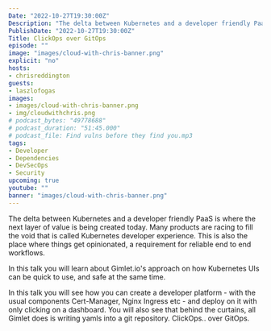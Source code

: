 ```yaml
---
Date: "2022-10-27T19:30:00Z"
Description: "The delta between Kubernetes and a developer friendly PaaS is where the next layer of value is being created today. Many products are racing to fill the void that is called Kubernetes developer experience. This is also the place where things get opinionated, a requirement for reliable end to end workflows. In this talk you will learn about Gimlet.io's approach on how Kubernetes UIs can be quick to use, and safe at the same time. In this talk you will see how you can create a developer platform - with the usual components Cert-Manager, Nginx Ingress etc - and deploy on it with only clicking on a dashboard. You will also see that behind the curtains, all Gimlet does is writing yamls into a git repository. ClickOps.. over GitOps."
PublishDate: "2022-10-27T19:30:00Z"
Title: ClickOps over GitOps
episode: ""
image: "images/cloud-with-chris-banner.png"
explicit: "no"
hosts:
- chrisreddington
guests:
- laszlofogas
images:
- images/cloud-with-chris-banner.png
- img/cloudwithchris.png
# podcast_bytes: "49778688"
# podcast_duration: "51:45.000"
# podcast_file: Find vulns before they find you.mp3
tags:
- Developer
- Dependencies
- DevSecOps
- Security
upcoming: true
youtube: ""
banner: "images/cloud-with-chris-banner.png"
---
```

The delta between Kubernetes and a developer friendly PaaS is where the next layer of value is being created today. Many products are racing to fill the void that is called Kubernetes developer experience. This is also the place where things get opinionated, a requirement for reliable end to end workflows.

In this talk you will learn about Gimlet.io's approach on how Kubernetes UIs can be quick to use, and safe at the same time.

In this talk you will see how you can create a developer platform - with the usual components Cert-Manager, Nginx Ingress etc - and deploy on it with only clicking on a dashboard. You will also see that behind the curtains, all Gimlet does is writing yamls into a git repository. ClickOps.. over GitOps.